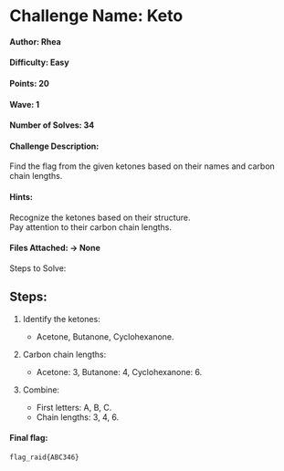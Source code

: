 # Challenge Name: Keto

#### Author: Rhea

#### Difficulty: Easy

#### Points: 20

#### Wave: 1

#### Number of Solves: 34

#### Challenge Description: 
Find the flag from the given ketones based on their names and carbon chain lengths.

#### Hints:  
Recognize the ketones based on their structure.  
Pay attention to their carbon chain lengths.

#### Files Attached: -> None

Steps to Solve:

## Steps:

1. Identify the ketones:  
   - Acetone, Butanone, Cyclohexanone.
   
2. Carbon chain lengths:  
   - Acetone: 3, Butanone: 4, Cyclohexanone: 6.
   
3. Combine:  
   - First letters: A, B, C.  
   - Chain lengths: 3, 4, 6.

#### Final flag: 
``` 
flag_raid{ABC346}
``` 
